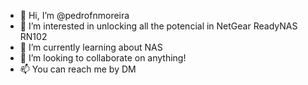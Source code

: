 - 👋 Hi, I’m @pedrofnmoreira
- 👀 I’m interested in unlocking all the potencial in NetGear ReadyNAS RN102
- 🌱 I’m currently learning about NAS
- 💞️ I’m looking to collaborate on anything!
- 📫 You can reach me by DM

<!---
pedrofnmoreira/pedrofnmoreira is a ✨ special ✨ repository because its `README.md` (this file) appears on your GitHub profile.
You can click the Preview link to take a look at your changes.
--->
